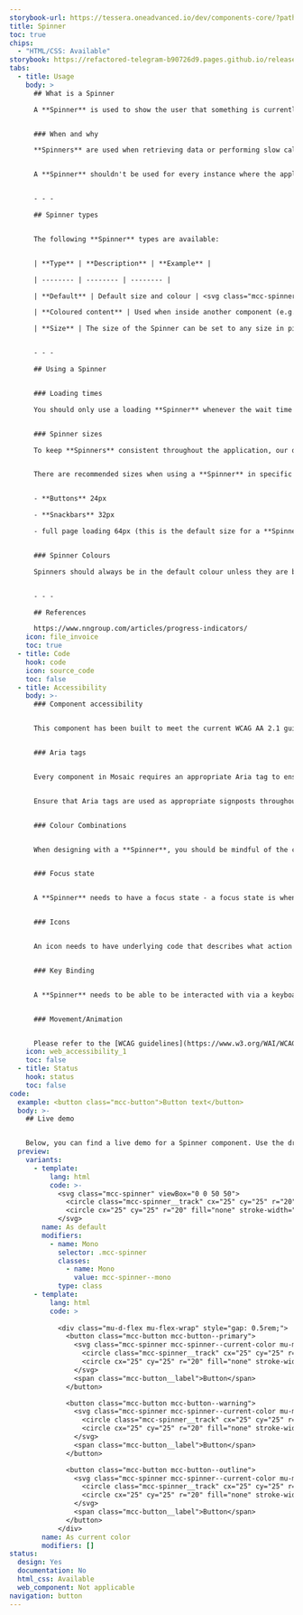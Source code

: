 ```yaml
---
storybook-url: https://tessera.oneadvanced.io/dev/components-core/?path=/docs/html-button--as-default
title: Spinner
toc: true
chips:
  - "HTML/CSS: Available"
storybook: https://refactored-telegram-b90726d9.pages.github.io/release/?path=/docs/components-spinner-introduction
tabs:
  - title: Usage
    body: >
      ## What is a Spinner

      A **Spinner** is used to show the user that something is currently happening on the application. It is an animated component that **doesn't** show progress (that would be a [**Progress Indicator**](/components/progress-bar), but provides visual feedback to the user that the application has responded to their input and hasn't frozen.


      ### When and why

      **Spinners** are used when retrieving data or performing slow calculations, and help to notify users that something is underway. The waiting experience is a crucial aspect of a design. Although it may not be obvious what is occurring in the background, it is important to communicate clearly that progress is being made.


      A **Spinner** shouldn't be used for every instance where the application loads data - the vast majority of processes should be quick enough where the user's waiting time is inconsequential. Imagine a loading spinner appearing every time you clicked on something on a website, even if it only appeared for a brief second. That would get annoying quickly.


      - - -

      ## Spinner types


      The following **Spinner** types are available:


      | **Type** | **Description** | **Example** |

      | -------- | -------- | -------- |

      | **Default** | Default size and colour | <svg class="mcc-spinner" viewBox="0 0 50 50"><circle class="mcc-spinner__track" cx="25" cy="25" r="20" fill="none" stroke-width="5"></circle><circle cx="25" cy="25" r="20" fill="none" stroke-width="5"></circle></svg> |

      | **Coloured content** | Used when inside another component (e.g. Buttons and Snackbars). It automatically applies the appropriate colour to the Spinner dependent on the content colour of the component | <button  class="mcc-button mcc-button--primary">  <svg  class="mcc-spinner mcc-spinner--current-color mu-mr-03"  viewBox="0 0 50 50"  style="width: 24px;  height: 24px;"><circle  class="mcc-spinner__track"  cx="25"  cy="25"  r="20"  fill="none"  stroke-width="5"></circle><circle  cx="25"  cy="25"  r="20"  fill="none"  stroke-width="5"></circle></svg><span  class="mcc-button__label">Button</span></button> |

      | **Size** | The size of the Spinner can be set to any size in pixels, e.g. 24px | <svg  class="mcc-spinner"  viewBox="0 0 50 50"  style="width: 24px;  height: 24px;"><circle  class="mcc-spinner__track"  cx="25"  cy="25"  r="20"  fill="none"  stroke-width="5"></circle><circle  cx="25"  cy="25"  r="20"  fill="none"  stroke-width="5"></circle></svg> |


      - - -

      ## Using a Spinner


      ### Loading times

      You should only use a loading **Spinner** whenever the wait time is likely to be longer than three seconds. However, if the wait is potentially going to be longer than 10 seconds then a [**Progress Bar**](/components/progress-bar) should be used instead.


      ### Spinner sizes

      To keep **Spinners** consistent throughout the application, our default sizes to be used are 24px, 32px, 48px, 64px.  These fit in with our standard sizing across all components.


      There are recommended sizes when using a **Spinner** in specific scenarios, which should be followed to ensure consistency across products. 


      - **Buttons** 24px

      - **Snackbars** 32px 

      - full page loading 64px (this is the default size for a **Spinner**)


      ### Spinner Colours

      Spinners should always be in the default colour unless they are being used within another component (e.g. **Buttons** and **Snackbars**). When using a **Spinner** in a component, use the coloured content type to ensure the **Spinner** is in an accessible colour


      - - - 

      ## References

      https://www.nngroup.com/articles/progress-indicators/
    icon: file_invoice
    toc: true
  - title: Code
    hook: code
    icon: source_code
    toc: false
  - title: Accessibility
    body: >-
      ### Component accessibility


      This component has been built to meet the current WCAG AA 2.1 guidelines. We also test these components against the guidelines before release.


      ### Aria tags


      Every component in Mosaic requires an appropriate Aria tag to ensure that screen readers can effectively parse the page. Aria tags are provided as part of Mosaic. Please do not override these without good reason.


      Ensure that Aria tags are used as appropriate signposts throughout the product.


      ### Colour Combinations


      When designing with a **Spinner**, you should be mindful of the colour combinations you are using. The components have been designed with this in mind, but if you are using colours that are not part of the default component, please ensure that there is a clear colour contrast within the parts of the component and between the **Spinner** and the background it is on. To check the contrast, please use [WebAIM's contrast checker](https://webaim.org/resources/contrastchecker/).


      ### Focus state


      A **Spinner** needs to have a focus state - a focus state is when you tab into an element to interact with it. Ensure that users can use their keyboard to focus on the **Spinner**.


      ### Icons


      An icon needs to have underlying code that describes what action the icon takes. the labels should be specific - for example, a 'bin' icon for delete should be labelled 'delete' not 'bin'.


      ### Key Binding


      A **Spinner** needs to be able to be interacted with via a keyboard. Where possible we will provide key-binds within our Mosaic component or there will be default HTML ones. If this isn't the case then please implement logical key-binds for all intractable components.


      ### Movement/Animation


      Please refer to the [WCAG guidelines](https://www.w3.org/WAI/WCAG21/quickref/?showtechniques=129%2C131%2C133%2C136%2C141%2C145%2C147%2C1412%2C211%2C212%2C231%2C241%2C245%2C251%2C254%2C312%2C322%2C332%2C411%2C412%2C413#three-flashes-or-below-threshold) for the time-based considerations for animations.
    icon: web_accessibility_1
    toc: false
  - title: Status
    hook: status
    toc: false
code:
  example: <button class="mcc-button">Button text</button>
  body: >-
    ## Live demo


    Below, you can find a live demo for a Spinner component. Use the drop-down menus and radio buttons to view the different Spinner Types and Variants.
  preview:
    variants:
      - template:
          lang: html
          code: >-
            <svg class="mcc-spinner" viewBox="0 0 50 50">
              <circle class="mcc-spinner__track" cx="25" cy="25" r="20" fill="none" stroke-width="5"></circle>
              <circle cx="25" cy="25" r="20" fill="none" stroke-width="5"></circle>
            </svg>
        name: As default
        modifiers:
          - name: Mono
            selector: .mcc-spinner
            classes:
              - name: Mono
                value: mcc-spinner--mono
            type: class
      - template:
          lang: html
          code: >
            
            <div class="mu-d-flex mu-flex-wrap" style="gap: 0.5rem;">
              <button class="mcc-button mcc-button--primary">
                <svg class="mcc-spinner mcc-spinner--current-color mu-mr-03" viewBox="0 0 50 50" style="width: 24px; height: 24px;">
                  <circle class="mcc-spinner__track" cx="25" cy="25" r="20" fill="none" stroke-width="5"></circle>
                  <circle cx="25" cy="25" r="20" fill="none" stroke-width="5"></circle>
                </svg>
                <span class="mcc-button__label">Button</span>
              </button>

              <button class="mcc-button mcc-button--warning">
                <svg class="mcc-spinner mcc-spinner--current-color mu-mr-03" viewBox="0 0 50 50" style="width: 24px; height: 24px;">
                  <circle class="mcc-spinner__track" cx="25" cy="25" r="20" fill="none" stroke-width="5"></circle>
                  <circle cx="25" cy="25" r="20" fill="none" stroke-width="5"></circle>
                </svg>
                <span class="mcc-button__label">Button</span>
              </button>

              <button class="mcc-button mcc-button--outline">
                <svg class="mcc-spinner mcc-spinner--current-color mu-mr-03" viewBox="0 0 50 50" style="width: 24px; height: 24px;">
                  <circle class="mcc-spinner__track" cx="25" cy="25" r="20" fill="none" stroke-width="5"></circle>
                  <circle cx="25" cy="25" r="20" fill="none" stroke-width="5"></circle>
                </svg>
                <span class="mcc-button__label">Button</span>
              </button>
            </div>
        name: As current color
        modifiers: []
status:
  design: Yes
  documentation: No
  html_css: Available
  web_component: Not applicable
navigation: button
---
```


